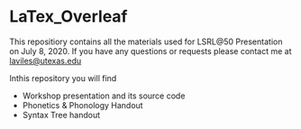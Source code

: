 # LaTex_Overleaf
This repositiory contains all the materials used for LSRL@50 Presentation on July 8, 2020.
If you have any questions or requests please contact me at laviles@utexas.edu

Inthis repository you will find
- Workshop presentation and its source code
- Phonetics & Phonology Handout
- Syntax Tree handout

